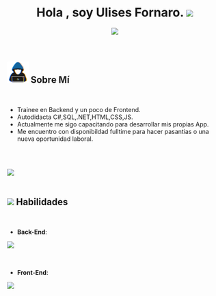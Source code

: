 <h1 align="center"><b>Hola , soy Ulises Fornaro. </b><img src="https://media.giphy.com/media/hvRJCLFzcasrR4ia7z/giphy.gif" width="35"></h1>
<!--  -->
<p align="center">
  <a href="https://github.com/DenverCoder1/readme-typing-svg"><img src="https://readme-typing-svg.herokuapp.com?font=Time+New+Roman&color=cyan&size=25&center=true&vCenter=true&width=600&height=100&lines=Backend+y+Frontend..&hearts;++;+Developer;Me+gusta+aprender+nuevas+tecnologias..<3"></a>
</p>

<br>
	
## <picture><img src = "https://github.com/0xAbdulKhalid/0xAbdulKhalid/raw/main/assets/mdImages/about_me.gif" width = 50px></picture> **Sobre Mí**


<br>

- Trainee en Backend y un poco de Frontend.
- Autodidacta C#,SQL,.NET,HTML,CSS,JS.
- Actualmente me sigo capacitando para desarrollar mis propias App.
- Me encuentro con disponibildad fulltime para hacer pasantias o una nueva oportunidad laboral. 

<br><br>

<img src="https://user-images.githubusercontent.com/73097560/115834477-dbab4500-a447-11eb-908a-139a6edaec5c.gif"><br><br>

## <img src="https://media2.giphy.com/media/QssGEmpkyEOhBCb7e1/giphy.gif?cid=ecf05e47a0n3gi1bfqntqmob8g9aid1oyj2wr3ds3mg700bl&rid=giphy.gif" width ="25"><b> Habilidades</b>
<br>

<p align="center">

- **Back-End**:
<p align="left">
  <a href="https://skillicons.dev">
    <img src="https://skillicons.dev/icons?i=cs,dotnet,sqlite" />
  </a>
</p>

<br>   
    
- **Front-End**:
<p align="left">
  <a href="https://skillicons.dev">
    <img src="https://skillicons.dev/icons?i=html,css,js" />
  </a>
</p>
  
<br>


